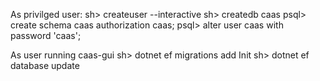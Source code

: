 As privilged user:
sh> createuser --interactive
sh> createdb caas
psql> create schema caas authorization caas;
psql> alter user caas with password 'caas';

As user running caas-gui
sh> dotnet ef migrations add Init
sh> dotnet ef database update